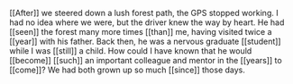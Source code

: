 [[After]] we steered down a lush forest path, the GPS stopped working. I had no idea where we were, but the driver knew the way by heart. He had [[seen]] the forest many more times [[than]] me, having visited twice a [[year]] with his father. Back then, he was a nervous graduate [[student]] while I was [[still]] a child. How could I have known that he would [[become]] [[such]] an important colleague and mentor in the [[years]] to [[come]]? We had both grown up so much [[since]] those days.